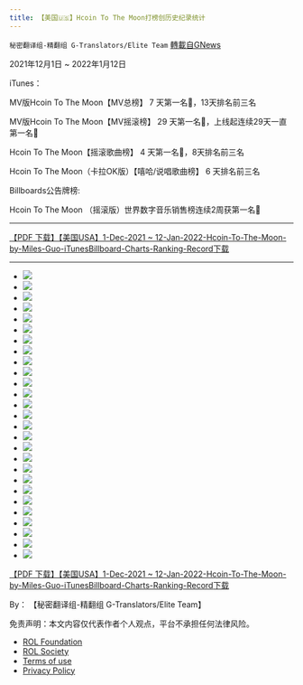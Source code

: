 ```yaml
---
title: 【美国🇺🇸】Hcoin To The Moon打榜创历史纪录统计
---
```

`秘密翻译组-精翻组 G-Translators/Elite Team` [轉載自GNews](https://gnews.org/zh-hans/1855252/)

2021年12月1日 ~ 2022年1月12日

iTunes：

MV版Hcoin To The Moon【MV总榜】 7 天第一名🥇，13天排名前三名

MV版Hcoin To The Moon【MV摇滚榜】 29 天第一名🥇，上线起连续29天一直第一名🥇

Hcoin To The Moon【摇滚歌曲榜】 4 天第一名🥇，8天排名前三名

Hcoin To The Moon（卡拉OK版）【嘻哈/说唱歌曲榜】 6 天排名前三名

Billboards公告牌榜:

Hcoin To The Moon （摇滚版）世界数字音乐销售榜连续2周获第一名🥇

* * *

[【PDF 下载】【美国USA】1-Dec-2021 ~ 12-Jan-2022-Hcoin-To-The-Moon-by-Miles-Guo-iTunesBillboard-Charts-Ranking-Record](https://assets.gnews.org/wp-content/uploads/2022/01/【美国US】1-Dec-202112-Jan-2022-Hcoin-To-The-Moon-by-Miles-Guo-iTunesBillboard-Charts-Ranking-Record.pdf)[下载](https://assets.gnews.org/wp-content/uploads/2022/01/【美国US】1-Dec-202112-Jan-2022-Hcoin-To-The-Moon-by-Miles-Guo-iTunesBillboard-Charts-Ranking-Record.pdf)

* * *

- ![](https://assets.gnews.org/wp-content/uploads/2022/01/【美国US】1-Dec-202112-Jan-2022-Hcoin-To-The-Moon-by-Miles-Guo-iTunesBillboard-Charts-Ranking-Record_1.jpg)
- ![](https://assets.gnews.org/wp-content/uploads/2022/01/【美国US】1-Dec-202112-Jan-2022-Hcoin-To-The-Moon-by-Miles-Guo-iTunesBillboard-Charts-Ranking-Record_2.jpg)
- ![](https://assets.gnews.org/wp-content/uploads/2022/01/【美国US】1-Dec-202112-Jan-2022-Hcoin-To-The-Moon-by-Miles-Guo-iTunesBillboard-Charts-Ranking-Record_3.jpg)
- ![](https://assets.gnews.org/wp-content/uploads/2022/01/【美国US】1-Dec-202112-Jan-2022-Hcoin-To-The-Moon-by-Miles-Guo-iTunesBillboard-Charts-Ranking-Record_4.jpg)
- ![](https://assets.gnews.org/wp-content/uploads/2022/01/【美国US】1-Dec-202112-Jan-2022-Hcoin-To-The-Moon-by-Miles-Guo-iTunesBillboard-Charts-Ranking-Record_5.jpg)
- ![](https://assets.gnews.org/wp-content/uploads/2022/01/【美国US】1-Dec-202112-Jan-2022-Hcoin-To-The-Moon-by-Miles-Guo-iTunesBillboard-Charts-Ranking-Record_6.jpg)
- ![](https://assets.gnews.org/wp-content/uploads/2022/01/【美国US】1-Dec-202112-Jan-2022-Hcoin-To-The-Moon-by-Miles-Guo-iTunesBillboard-Charts-Ranking-Record_7.jpg)
- ![](https://assets.gnews.org/wp-content/uploads/2022/01/【美国US】1-Dec-202112-Jan-2022-Hcoin-To-The-Moon-by-Miles-Guo-iTunesBillboard-Charts-Ranking-Record_8.jpg)
- ![](https://assets.gnews.org/wp-content/uploads/2022/01/【美国US】1-Dec-202112-Jan-2022-Hcoin-To-The-Moon-by-Miles-Guo-iTunesBillboard-Charts-Ranking-Record_9.jpg)
- ![](https://assets.gnews.org/wp-content/uploads/2022/01/【美国US】1-Dec-202112-Jan-2022-Hcoin-To-The-Moon-by-Miles-Guo-iTunesBillboard-Charts-Ranking-Record_10.jpg)
- ![](https://assets.gnews.org/wp-content/uploads/2022/01/【美国US】1-Dec-202112-Jan-2022-Hcoin-To-The-Moon-by-Miles-Guo-iTunesBillboard-Charts-Ranking-Record_11.jpg)
- ![](https://assets.gnews.org/wp-content/uploads/2022/01/【美国US】1-Dec-202112-Jan-2022-Hcoin-To-The-Moon-by-Miles-Guo-iTunesBillboard-Charts-Ranking-Record_12.jpg)
- ![](https://assets.gnews.org/wp-content/uploads/2022/01/【美国US】1-Dec-202112-Jan-2022-Hcoin-To-The-Moon-by-Miles-Guo-iTunesBillboard-Charts-Ranking-Record_13.jpg)
- ![](https://assets.gnews.org/wp-content/uploads/2022/01/【美国US】1-Dec-202112-Jan-2022-Hcoin-To-The-Moon-by-Miles-Guo-iTunesBillboard-Charts-Ranking-Record_14.jpg)
- ![](https://assets.gnews.org/wp-content/uploads/2022/01/【美国US】1-Dec-202112-Jan-2022-Hcoin-To-The-Moon-by-Miles-Guo-iTunesBillboard-Charts-Ranking-Record_15.jpg)
- ![](https://assets.gnews.org/wp-content/uploads/2022/01/【美国US】1-Dec-202112-Jan-2022-Hcoin-To-The-Moon-by-Miles-Guo-iTunesBillboard-Charts-Ranking-Record_16.jpg)
- ![](https://assets.gnews.org/wp-content/uploads/2022/01/【美国US】1-Dec-202112-Jan-2022-Hcoin-To-The-Moon-by-Miles-Guo-iTunesBillboard-Charts-Ranking-Record_17.jpg)
- ![](https://assets.gnews.org/wp-content/uploads/2022/01/【美国US】1-Dec-202112-Jan-2022-Hcoin-To-The-Moon-by-Miles-Guo-iTunesBillboard-Charts-Ranking-Record_18.jpg)
- ![](https://assets.gnews.org/wp-content/uploads/2022/01/【美国US】1-Dec-202112-Jan-2022-Hcoin-To-The-Moon-by-Miles-Guo-iTunesBillboard-Charts-Ranking-Record_19.jpg)
- ![](https://assets.gnews.org/wp-content/uploads/2022/01/【美国US】1-Dec-202112-Jan-2022-Hcoin-To-The-Moon-by-Miles-Guo-iTunesBillboard-Charts-Ranking-Record_20.jpg)
- ![](https://assets.gnews.org/wp-content/uploads/2022/01/【美国US】1-Dec-202112-Jan-2022-Hcoin-To-The-Moon-by-Miles-Guo-iTunesBillboard-Charts-Ranking-Record_21.jpg)
- ![](https://assets.gnews.org/wp-content/uploads/2022/01/【美国US】1-Dec-202112-Jan-2022-Hcoin-To-The-Moon-by-Miles-Guo-iTunesBillboard-Charts-Ranking-Record_22.jpg)
- ![](https://assets.gnews.org/wp-content/uploads/2022/01/【美国US】1-Dec-202112-Jan-2022-Hcoin-To-The-Moon-by-Miles-Guo-iTunesBillboard-Charts-Ranking-Record_23.jpg)
- ![](https://assets.gnews.org/wp-content/uploads/2022/01/【美国US】1-Dec-202112-Jan-2022-Hcoin-To-The-Moon-by-Miles-Guo-iTunesBillboard-Charts-Ranking-Record_24.jpg)
- ![](https://assets.gnews.org/wp-content/uploads/2022/01/【美国US】1-Dec-202112-Jan-2022-Hcoin-To-The-Moon-by-Miles-Guo-iTunesBillboard-Charts-Ranking-Record_25.jpg)
- ![](https://assets.gnews.org/wp-content/uploads/2022/01/【美国US】1-Dec-202112-Jan-2022-Hcoin-To-The-Moon-by-Miles-Guo-iTunesBillboard-Charts-Ranking-Record_26.jpg)
- ![](https://assets.gnews.org/wp-content/uploads/2022/01/【美国US】1-Dec-202112-Jan-2022-Hcoin-To-The-Moon-by-Miles-Guo-iTunesBillboard-Charts-Ranking-Record_27.jpg)


[【PDF 下载】【美国USA】1-Dec-2021 ~ 12-Jan-2022-Hcoin-To-The-Moon-by-Miles-Guo-iTunesBillboard-Charts-Ranking-Record](https://assets.gnews.org/wp-content/uploads/2022/01/【美国US】1-Dec-202112-Jan-2022-Hcoin-To-The-Moon-by-Miles-Guo-iTunesBillboard-Charts-Ranking-Record.pdf)[下载](https://assets.gnews.org/wp-content/uploads/2022/01/【美国US】1-Dec-202112-Jan-2022-Hcoin-To-The-Moon-by-Miles-Guo-iTunesBillboard-Charts-Ranking-Record.pdf)

By： 【秘密翻译组-精翻组 G-Translators/Elite Team】

 

免责声明：本文内容仅代表作者个人观点，平台不承担任何法律风险。

- [ROL Foundation](https://rolfoundation.org/)
- [ROL Society](https://rolsociety.org/)
- [Terms of use](https://gnews.org/terms-of-use-3/)
- [Privacy Policy](https://gnews.org/privacy-policy/)
